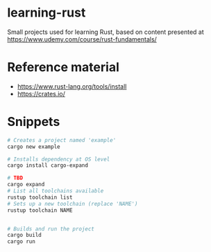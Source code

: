 # learning-rust

Small projects used for learning Rust, based on content presented at https://www.udemy.com/course/rust-fundamentals/

# Reference material

- https://www.rust-lang.org/tools/install
- https://crates.io/

# Snippets

```bash
# Creates a project named 'example'
cargo new example

# Installs dependency at OS level
cargo install cargo-expand

# TBD
cargo expand
# List all toolchains available
rustup toolchain list
# Sets up a new toolchain (replace 'NAME')
rustup toolchain NAME


# Builds and run the project
cargo build
cargo run

```
